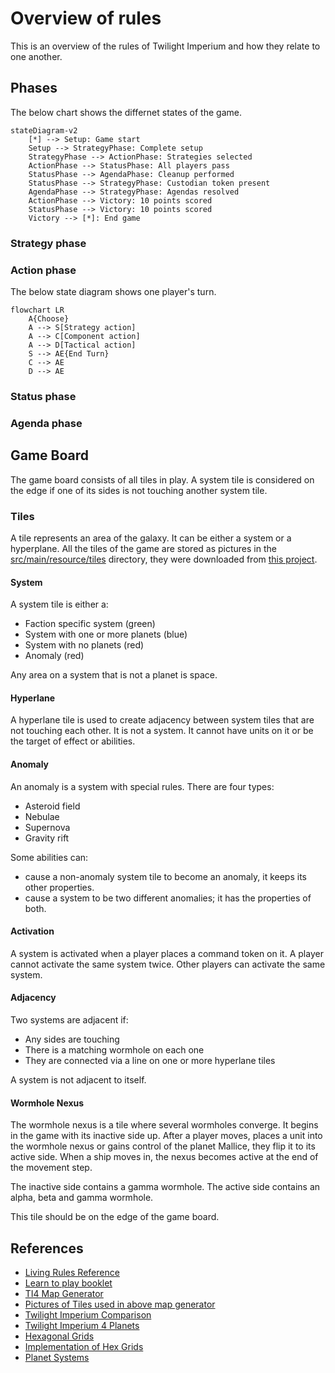 # Overview of rules

This is an overview of the rules of Twilight Imperium and how they relate to one another.

## Phases

The below chart shows the differnet states of the game.

```mermaid
stateDiagram-v2
    [*] --> Setup: Game start
    Setup --> StrategyPhase: Complete setup
    StrategyPhase --> ActionPhase: Strategies selected
    ActionPhase --> StatusPhase: All players pass
    StatusPhase --> AgendaPhase: Cleanup performed
    StatusPhase --> StrategyPhase: Custodian token present
    AgendaPhase --> StrategyPhase: Agendas resolved
    ActionPhase --> Victory: 10 points scored
    StatusPhase --> Victory: 10 points scored
    Victory --> [*]: End game
```

### Strategy phase

### Action phase

The below state diagram shows one player's turn.

```mermaid
flowchart LR
    A{Choose}
    A --> S[Strategy action]
    A --> C[Component action]
    A --> D[Tactical action]
    S --> AE{End Turn}
    C --> AE
    D --> AE
```

### Status phase

### Agenda phase

## Game Board

The game board consists of all tiles in play. A system tile is considered on the edge if one of its sides is not
touching another system tile.

### Tiles

A tile represents an area of the galaxy. It can be either a system or a hyperplane. All the tiles of the game are stored
as pictures in the [src/main/resource/tiles](src/main/resources/tiles) directory, they were downloaded from
[this project](https://github.com/KeeganW/ti4/tree/master/public/tiles).

#### System

A system tile is either a:

- Faction specific system (green)
- System with one or more planets (blue)
- System with no planets (red)
- Anomaly (red)

Any area on a system that is not a planet is space.

#### Hyperlane

A hyperlane tile is used to create adjacency between system tiles that are not touching each other. It is not a system.
It cannot have units on it or be the target of effect or abilities.

#### Anomaly

An anomaly is a system with special rules. There are four types:

- Asteroid field
- Nebulae
- Supernova
- Gravity rift

Some abilities can:

- cause a non-anomaly system tile to become an anomaly, it keeps its other properties.
- cause a system to be two different anomalies; it has the properties of both.

#### Activation

A system is activated when a player places a command token on it. A player cannot activate the same system twice. Other
players can activate the same system.

#### Adjacency

Two systems are adjacent if:

- Any sides are touching
- There is a matching wormhole on each one
- They are connected via a line on one or more hyperlane tiles

A system is not adjacent to itself.

#### Wormhole Nexus

The wormhole nexus is a tile where several wormholes converge. It begins in the game with its inactive side up. After a
player moves, places a unit into the wormhole nexus or gains control of the planet Mallice, they flip it to its active
side. When a ship moves in, the nexus becomes active at the end of the movement step.

The inactive side contains a gamma wormhole. The active side contains an alpha, beta and gamma wormhole.

This tile should be on the edge of the game board.

## References

- [Living Rules Reference](https://images-cdn.fantasyflightgames.com/filer_public/51/55/51552c7f-c05c-445b-84bf-4b073456d008/ti10_pok_living_rules_reference_20_web.pdf)
- [Learn to play booklet](https://images-cdn.fantasyflightgames.com/filer_public/f3/c6/f3c66512-8e19-4f30-a0d4-d7d75701fd37/ti-k0289_learn_to_playcompressed.pdf)
- [TI4 Map Generator](https://keeganw.github.io/)
- [Pictures of Tiles used in above map generator](https://github.com/KeeganW/ti4/tree/master/public/tiles)
- [Twilight Imperium Comparison](https://docs.google.com/document/d/1pziT_7fKJsQWDvyDOBsybKbqoYF6UThiv-39-TIgRWs/edit)
- [Twilight Imperium 4 Planets](https://docs.google.com/spreadsheets/d/1IxHdG1hB0CgcXFAB2D_ePcEuYf9VVcYlUte_6hxFtFg/edit#gid=0)
- [Hexagonal Grids](https://www.redblobgames.com/grids/hexagons/)
- [Implementation of Hex Grids](https://www.redblobgames.com/grids/hexagons/implementation.html)
- [Planet Systems](https://twilight-imperium.fandom.com/wiki/Planet_Systems#Prophecy_of_Kings)
